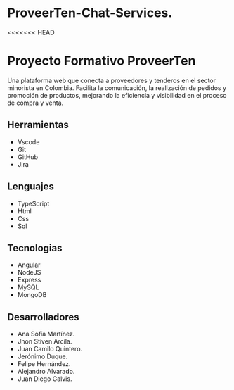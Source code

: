 # ProveerTen-Chat-Services.

<<<<<<< HEAD
# Proyecto Formativo ProveerTen
Una plataforma web que conecta a proveedores y tenderos en el sector minorista en Colombia. Facilita la comunicación, la realización de pedidos y promoción de productos, mejorando la eficiencia y visibilidad en el proceso de compra y venta.

## Herramientas
* Vscode
* Git
* GitHub
* Jira

## Lenguajes 
* TypeScript
* Html
* Css
* Sql


## Tecnologias
* Angular
* NodeJS
* Express
* MySQL 
* MongoDB

## Desarrolladores
* Ana Sofía Martínez.
* Jhon Stiven Arcila.
* Juan Camilo Quintero.
* Jerónimo Duque.
* Felipe Hernández.
* Alejandro Alvarado.
* Juan Diego Galvis.
